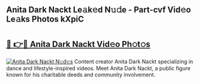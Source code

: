 ## Anita Dark Nackt Le𝚊k𝚎d N𝚞𝚍e - Part-cvf Vid𝚎o Le𝚊ks Photos kXpiC

# <h2><a href="http://fb8o32.evod.top/?m=Anita+Dark+Nackt">🔗 👉🔴 Anita Dark Nackt Vid𝚎o Ph𝚘t𝚘s</a></h2>

[![Anita Dark Nackt N𝚞d𝚎s](https://i.imgur.com/8V9OHl7.gif)](http://fb8o32.evod.top/?m=Anita+Dark+Nackt)
Content creator Anita Dark Nackt specializing in dance and lifestyle-inspired videos. Meet Anita Dark Nackt, a public figure known for his charitable deeds and community involvement. 
